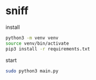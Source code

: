 # sniff

install
```bash
python3 -m venv venv
source venv/bin/activate
pip3 install -r requirements.txt
```

start
```bash
sudo python3 main.py
```
